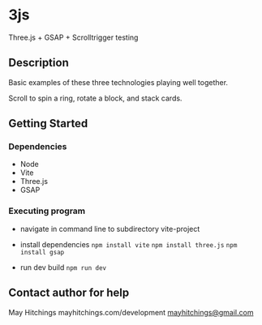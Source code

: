 

# 3js

Three.js + GSAP + Scrolltrigger testing

## Description

Basic examples of these three technologies playing well together.

Scroll to spin a ring, rotate a block, and stack cards.

## Getting Started

### Dependencies

* Node
* Vite
* Three.js
* GSAP

### Executing program

* navigate in command line to subdirectory vite-project 
* install dependencies
``` npm install vite ```
``` npm install three.js ```
``` npm install gsap ```

* run dev build
``` npm run dev ```


## Contact author for help

May Hitchings
mayhitchings.com/development
mayhitchings@gmail.com


